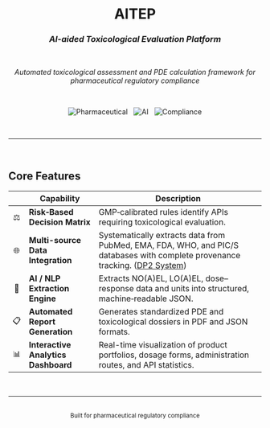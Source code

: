 <div align="center">

# AITEP
### *AI-aided Toxicological Evaluation Platform*

<br>

*Automated toxicological assessment and PDE calculation framework for pharmaceutical regulatory compliance*

<br>

![Pharmaceutical](https://img.shields.io/badge/Domain-Pharmaceutical-blue?style=flat-square) &nbsp; ![AI](https://img.shields.io/badge/Technology-AI%2FNLP-green?style=flat-square) &nbsp; ![Compliance](https://img.shields.io/badge/Standard-PIC%2FS-orange?style=flat-square)

</div>

<br>

---

<br>

## Core Features

| &nbsp; | Capability | Description |
| :--: | --- | --- |
| ⚖️ | **Risk‑Based Decision Matrix** | GMP‑calibrated rules identify APIs requiring toxicological evaluation. |
| 🌐 | **Multi-source Data Integration** | Systematically extracts data from PubMed, EMA, FDA, WHO, and PIC/S databases with complete provenance tracking. ([DP2 System](https://github.com/HzaCode/DP2_BeginnersGuide)) |
| 🤖 | **AI / NLP Extraction Engine** | Extracts NO(A)EL, LO(A)EL, dose–response data and units into structured, machine‑readable JSON. |
| 📋 | **Automated Report Generation** | Generates standardized PDE and toxicological dossiers in PDF and JSON formats. |
| 📊 | **Interactive Analytics Dashboard** | Real-time visualization of product portfolios, dosage forms, administration routes, and API statistics. |

<br>

---

<br>

<div align="center">
<sub>Built for pharmaceutical regulatory compliance</sub>
</div>
